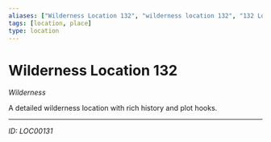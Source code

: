 ```yaml
---
aliases: ["Wilderness Location 132", "wilderness location 132", "132 Location Wilderness"]
tags: [location, place]
type: location
---
```


# Wilderness Location 132

*Wilderness*

A detailed wilderness location with rich history and plot hooks.

---
*ID: LOC00131*